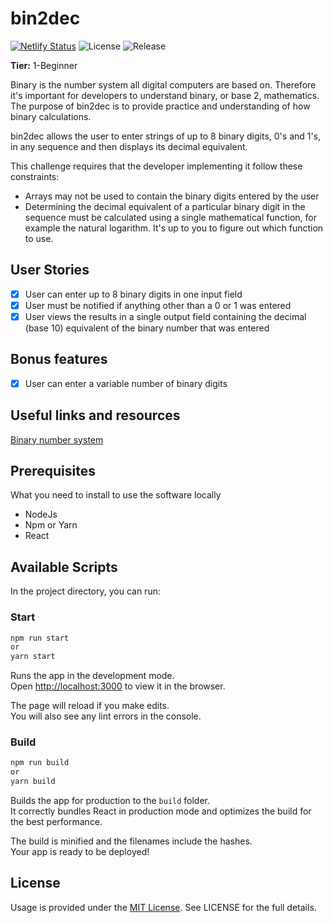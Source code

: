 # bin2dec

[![Netlify Status](https://api.netlify.com/api/v1/badges/b94bca4f-8729-4ca8-afd0-de26d669acc0/deploy-status)](https://app.netlify.com/sites/lucid-haibt-98f962/deploys) ![License](https://img.shields.io/badge/license-MIT-blue.svg) ![Release](https://img.shields.io/github/v/release/guilhermebolfe11/bin2dec)

**Tier:** 1-Beginner

Binary is the number system all digital computers are based on.
Therefore it's important for developers to understand binary, or base 2,
mathematics. The purpose of bin2dec is to provide practice and
understanding of how binary calculations.

bin2dec allows the user to enter strings of up to 8 binary digits, 0's
and 1's, in any sequence and then displays its decimal equivalent.

This challenge requires that the developer implementing it follow these
constraints:

- Arrays may not be used to contain the binary digits entered by the user
- Determining the decimal equivalent of a particular binary digit in the
  sequence must be calculated using a single mathematical function, for
  example the natural logarithm. It's up to you to figure out which function
  to use.

## User Stories

- [x] User can enter up to 8 binary digits in one input field
- [x] User must be notified if anything other than a 0 or 1 was entered
- [x] User views the results in a single output field containing the decimal (base 10) equivalent of the binary number that was entered

## Bonus features

- [x] User can enter a variable number of binary digits

## Useful links and resources

[Binary number system](https://en.wikipedia.org/wiki/Binary_number)

## Prerequisites

What you need to install to use the software locally

- NodeJs
- Npm or Yarn
- React

## Available Scripts

In the project directory, you can run:

### Start

```sh
npm run start
or
yarn start
```

Runs the app in the development mode.\
Open [http://localhost:3000](http://localhost:3000) to view it in the browser.

The page will reload if you make edits.\
You will also see any lint errors in the console.

### Build

```sh
npm run build
or
yarn build
```

Builds the app for production to the `build` folder.\
It correctly bundles React in production mode and optimizes the build for the best performance.

The build is minified and the filenames include the hashes.\
Your app is ready to be deployed!

## License

Usage is provided under the [MIT License](https://github.com/guilhermebolfe11/bin2dec/blob/master/LICENSE). See LICENSE for the full details.
